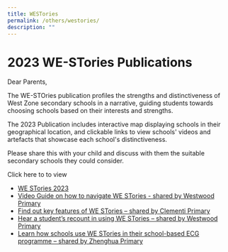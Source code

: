 ```yaml
---
title: WESTories
permalink: /others/westories/
description: ""
---
```

# 2023 WE-STories Publications

Dear Parents, 

The WE-STOries publication profiles the strengths and distinctiveness of West Zone secondary schools in a narrative, guiding students towards choosing schools based on their interests and strengths. 

The 2023 Publication includes interactive map displaying schools in their geographical location, and clickable links to view schools' videos and artefacts that showcase each school's distinctiveness. 

Please share this with your child and discuss with them the suitable secondary schools they could consider. 

Click here to to view
* <a target="_blank" href="https://go.gov.sg/westories-official"> WE STories 2023 </a>
* <a target="_blank" href="https://drive.google.com/file/d/1I5bXtNZahXvd4YibQJj-Mo2JSAjdgRIu/view"> Video Guide on how to navigate WE STories - shared by Westwood Primary </a>
* <a target="_blank" href="https://go.gov.sg/westories-my-story-1"> Find out key features of WE STories – shared by Clementi Primary</a>
*  <a target="_blank" href="https://go.gov.sg/westories-my-story-2"> Hear a student’s recount in using WE STories – shared by Westwood Primary</a>
*  <a target="_blank" href="https://go.gov.sg/westories-sharing-of-good-practices"> Learn how schools use WE STories in their school-based ECG programme – shared by Zhenghua Primary</a>